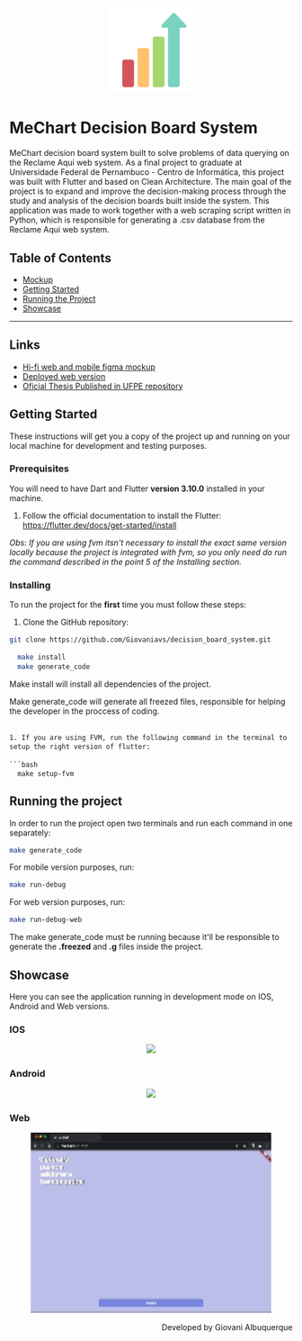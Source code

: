<h1 align="center">
  <img alt="MeChart logo" src="./assets/icons/decision_board_logo.png" height=150 />
</h1>

# MeChart Decision Board System

MeChart decision board system built to solve problems of data querying on the Reclame Aqui web system.
As a final project to graduate at Universidade Federal de Pernambuco - Centro de Informática, this project was built with Flutter and based on Clean Architecture.
The main goal of the project is to expand and improve the decision-making process through the study and analysis of the decision boards built inside the system.
This application was made to work together with a web scraping script written in Python, which is responsible for generating a .csv database from the Reclame Aqui web system.

## Table of Contents

<ul>
  <li><a href="#links">Mockup</a></li>
  <li><a href="#getting-started">Getting Started</a></li>
  <li><a href="#running-the-project">Running the Project</a></li>
  <li><a href="#showcase">Showcase</a></li>
</ul>

---

## Links

- [Hi-fi web and mobile figma mockup](https://www.figma.com/file/5HSJui8jR0Xwbyo2rjskDT/Decision-Board-hi-fi-prototype?type=design&node-id=0%3A1&mode=design&t=CniUEHvnHlzOurVo-1)
- [Deployed web version](https://giovaniavs.github.io/decision_board_system)
- [Oficial Thesis Published in UFPE repository](https://repositorio.ufpe.br/handle/123456789/52489)

## Getting Started

These instructions will get you a copy of the project up and running on your local machine for development and testing purposes.

### Prerequisites

You will need to have Dart and Flutter **version 3.10.0** installed in your machine.

1. Follow the official documentation to install the Flutter: https://flutter.dev/docs/get-started/install

_Obs: If you are using fvm itsn't necessary to install the exact same version locally because the project is integrated with fvm, so you only need do run the command described in the point 5 of the Installing section._

### Installing

To run the project for the **first** time you must follow these steps:

1. Clone the GitHub repository:

```bash
git clone https://github.com/Giovaniavs/decision_board_system.git
```

```bash
  make install
  make generate_code
```
Make install will install all dependencies of the project.

Make generate_code will generate all freezed files, responsible for helping the developer in the proccess of coding.

```

1. If you are using FVM, run the following command in the terminal to setup the right version of flutter:

```bash
  make setup-fvm
```

## Running the project

In order to run the project open two terminals and run each command in one separately:

```bash
make generate_code
```

For mobile version purposes, run:

```bash
make run-debug
```

For web version purposes, run:

```bash
make run-debug-web
```

The make generate_code must be running because it'll be responsible to generate the **.freezed** and **.g** files inside the project.

## Showcase

Here you can see the application running in development mode on IOS, Android and Web versions.

### IOS

<p align="center">
  <img src="./assets/gifs/app_running_ios.gif" width="35%" />
</p>

### Android

<p align="center">
  <img src="./assets/gifs/app_running_android.gif" width="35%" />
</p>

### Web

<p align="center">
  <img src="./assets/gifs/app_running_web.gif" width="85%" />
</p>

<p align="right">
 Developed by Giovani Albuquerque
</p>
